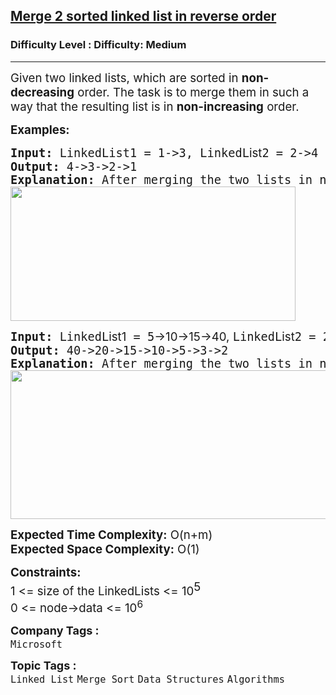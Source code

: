 <h2><a href="https://www.geeksforgeeks.org/problems/merge-2-sorted-linked-list-in-reverse-order/1?page=3&category=Linked%20List&sortBy=submissions">Merge 2 sorted linked list in reverse order</a></h2><h3>Difficulty Level : Difficulty: Medium</h3><hr><div class="problems_problem_content__Xm_eO"><p><span style="font-size: 14pt;">Given two linked lists, which are sorted in <strong>non-decreasing</strong> order. The task is to merge them in such a way that the resulting list is in <strong>non-increasing</strong> order.</span></p>
<p><span style="font-size: 14pt;"><strong>Examples:</strong></span></p>
<pre><span style="font-size: 14pt;"><strong>Input: </strong>LinkedList1 = 1-&gt;3, LinkedL<span style="font-family: -apple-system, BlinkMacSystemFont, 'Segoe UI', Roboto, Oxygen, Ubuntu, Cantarell, 'Open Sans', 'Helvetica Neue', sans-serif;">ist</span>2 = 2-&gt;4<br><strong>Output: </strong>4-&gt;3-&gt;2-&gt;1<br><strong>Explanation: </strong>After merging the two lists in non-increasing order, we have new lists as 4-&gt;3-&gt;2-&gt;1.<br><img src="https://media.geeksforgeeks.org/img-practice/prod/addEditProblem/700073/Web/Other/blobid0_1724395612.png" width="456" height="215"><br></span></pre>
<pre><span style="font-size: 14pt;"><strong>Input: </strong>LinkedL<span style="font-family: -apple-system, BlinkMacSystemFont, 'Segoe UI', Roboto, Oxygen, Ubuntu, Cantarell, 'Open Sans', 'Helvetica Neue', sans-serif;">ist1</span> = 5<span style="font-family: -apple-system, BlinkMacSystemFont, 'Segoe UI', Roboto, Oxygen, Ubuntu, Cantarell, 'Open Sans', 'Helvetica Neue', sans-serif;">-&gt;</span><span style="font-family: -apple-system, BlinkMacSystemFont, 'Segoe UI', Roboto, Oxygen, Ubuntu, Cantarell, 'Open Sans', 'Helvetica Neue', sans-serif;">10</span><span style="font-family: -apple-system, BlinkMacSystemFont, 'Segoe UI', Roboto, Oxygen, Ubuntu, Cantarell, 'Open Sans', 'Helvetica Neue', sans-serif;">-&gt;15</span><span style="font-family: -apple-system, BlinkMacSystemFont, 'Segoe UI', Roboto, Oxygen, Ubuntu, Cantarell, 'Open Sans', 'Helvetica Neue', sans-serif;">-&gt;40,</span><span style="font-family: -apple-system, BlinkMacSystemFont, 'Segoe UI', Roboto, Oxygen, Ubuntu, Cantarell, 'Open Sans', 'Helvetica Neue', sans-serif;"> </span>LinkedL<span style="font-family: -apple-system, BlinkMacSystemFont, 'Segoe UI', Roboto, Oxygen, Ubuntu, Cantarell, 'Open Sans', 'Helvetica Neue', sans-serif;">ist</span>2 = 2-&gt;3-&gt;20<br><strong>Output: </strong>40-&gt;20-&gt;15-&gt;10-&gt;5-&gt;3-&gt;2<br><strong>Explanation: </strong>After merging the two lists in non-increasing order, we have new lists as 40-&gt;20-&gt;15-&gt;10-&gt;5-&gt;3-&gt;2.<br><img src="https://media.geeksforgeeks.org/img-practice/prod/addEditProblem/700073/Web/Other/blobid1_1724395627.png" width="505" height="238"><br></span></pre>
<p><span style="font-size: 14pt;"><strong>Expected Time Complexity:</strong> O(n+m)<br><strong>Expected Space&nbsp;</strong><strong>Complexity</strong><strong>:</strong> O(1)</span></p>
<p><span style="font-size: 14pt;"><strong style="font-size: 14pt;">Constraints:</strong><br><span style="font-size: 14pt;">1 &lt;= size of the LinkedLists &lt;= 10</span><sup style="font-size: 14pt;">5</sup><br><span style="font-size: 18.6667px;">0 &lt;= node-&gt;data &lt;= 10<sup>6</sup></span><br></span></p></div><p><span style=font-size:18px><strong>Company Tags : </strong><br><code>Microsoft</code>&nbsp;<br><p><span style=font-size:18px><strong>Topic Tags : </strong><br><code>Linked List</code>&nbsp;<code>Merge Sort</code>&nbsp;<code>Data Structures</code>&nbsp;<code>Algorithms</code>&nbsp;